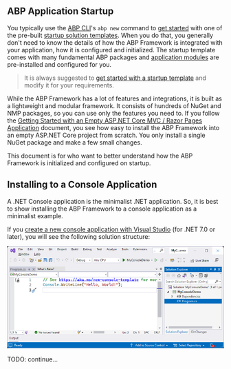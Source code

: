 ## ABP Application Startup

You typically use the [ABP CLI](CLI.md)'s `abp new` command to [get started](Getting-Started.md) with one of the pre-built [startup solution templates](Startup-Templates/Index.md). When you do that, you generally don't need to know the details of how the ABP Framework is integrated with your application, how it is configured and initialized. The startup template comes with many fundamental ABP packages and [application modules](Modules/Index) are pre-installed and configured for you.

> It is always suggested to [get started with a startup template](Getting-Started.md) and modify it for your requirements.

While the ABP Framework has a lot of features and integrations, it is built as a lightweight and modular framework. It consists of hundreds of NuGet and NMP packages, so you can use only the features you need to. If you follow the [Getting Started with an Empty ASP.NET Core MVC / Razor Pages Application](Getting-Started-AspNetCore-Application.md) document, you see how easy to install the ABP Framework into an empty ASP.NET Core project from scratch. You only install a single NuGet package and make a few small changes.

This document is for who want to better understand how the ABP Framework is initialized and configured on startup.

## Installing to a Console Application

A .NET Console application is the minimalist .NET application. So, it is best to show installing the ABP Framework to a console application as a minimalist example.

If you [create a new console application with Visual Studio](https://learn.microsoft.com/en-us/dotnet/core/tutorials/with-visual-studio) (for .NET 7.0 or later), you will see the following solution structure:

![app-startup-console-initial](images/app-startup-console-initial.png)

TODO: continue...
